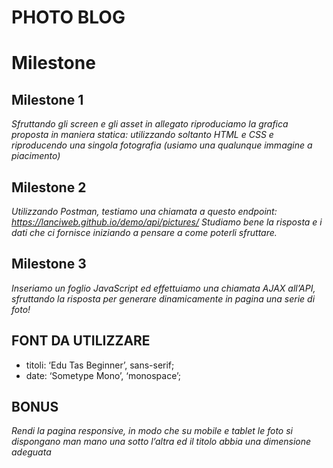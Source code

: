 # PHOTO BLOG

# Milestone

## Milestone 1

_Sfruttando gli screen e gli asset in allegato riproduciamo la grafica proposta in maniera statica: utilizzando soltanto HTML e CSS e riproducendo una singola fotografia (usiamo una qualunque immagine a piacimento)_

## Milestone 2

_Utilizzando Postman, testiamo una chiamata a questo endpoint:_
*https://lanciweb.github.io/demo/api/pictures/*
_Studiamo bene la risposta e i dati che ci fornisce iniziando a pensare a come poterli sfruttare._

## Milestone 3

_Inseriamo un foglio JavaScript ed effettuiamo una chiamata AJAX all’API, sfruttando la risposta per generare dinamicamente in pagina una serie di foto!_

## FONT DA UTILIZZARE

- titoli: ‘Edu Tas Beginner’, sans-serif;
- date: ‘Sometype Mono’, ‘monospace’;

## BONUS

_Rendi la pagina responsive, in modo che su mobile e tablet le foto si dispongano man mano una sotto l’altra ed il titolo abbia una dimensione adeguata_
